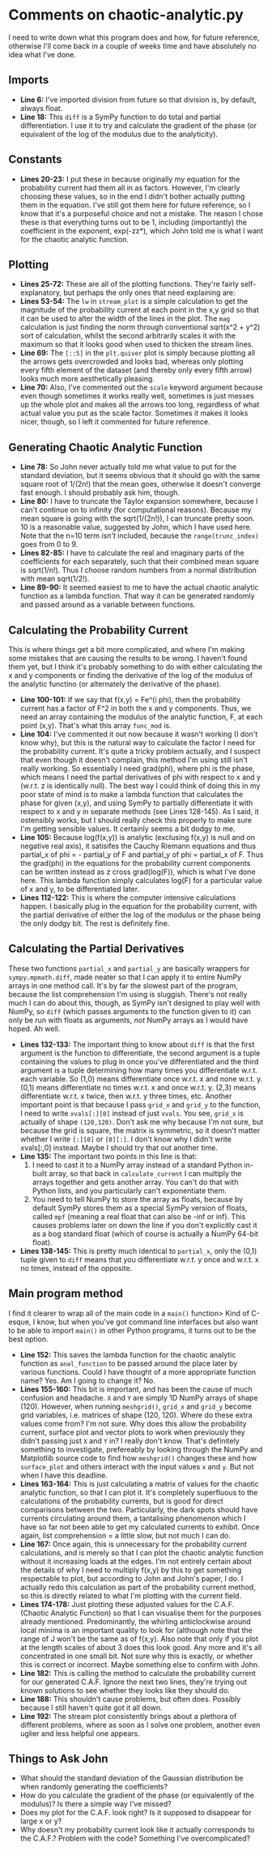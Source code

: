 Comments on chaotic-analytic.py
===============================

I need to write down what this program does and how, for future reference, otherwise I'll come back in a couple of weeks time and have absolutely no idea what I've done.

Imports
-------

* **Line 6:** I've imported division from future so that division is, by default, always float.
* **Line 18:** This `diff` is a SymPy function to do total and partial differentiation. I use it to try and calculate the gradient of the phase (or equivalent of the log of the modulus due to the analyticity).

Constants
---------

* **Lines 20-23:** I put these in because originally my equation for the probability current had them all in as factors. However, I'm clearly choosing these values, so in the end I didn't bother actually putting them in the equation. I've still got them here for future reference, so I know that it's a purposeful choice and not a mistake. The reason I chose these is that everything turns out to be 1, including (importantly) the coefficient in the exponent, exp(-zz\*), which John told me is what I want for the chaotic analytic function.

Plotting
--------

* **Lines 25-72:** These are all of the plotting functions. They're fairly self-explanatory, but perhaps the only ones that need explaining are:
* **Lines 53-54:** The `lw` in `stream_plot` is a simple calculation to get the magnitude of the probability current at each point in the x,y grid so that it can be used to alter the width of the lines in the plot. The `mag` calculation is just finding the norm through conventional sqrt(x^2 + y^2) sort of calculation, whilst the second arbitrarily scales it with the maximum so that it looks good when used to thicken the stream lines.
* **Line 69:** The `[::5]` in the `plt.quiver` plot is simply because plotting all the arrows gets overcrowded and looks bad, whereas only plotting every fifth element of the dataset (and thereby only every fifth arrow) looks much more aesthetically pleasing.
* **Line 70:** Also, I've commented out the `scale` keyword argument because even though sometimes it works really well, sometimes is just messes up the whole plot and makes all the arrows too long, regardless of what actual value you put as the scale factor. Sometimes it makes it looks nicer, though, so I left it commented for future reference.

Generating Chaotic Analytic Function
------------------------------------

* **Line 78:** So John never actually told me what value to put for the standard deviation, but it seems obvious that it should go with the same square root of 1/(2n!) that the mean goes, otherwise it doesn't converge fast enough. I should probably ask him, though.
* **Line 80:** I have to truncate the Taylor expansion somewhere, because I can't continue on to infinity (for computational reasons). Because my mean square is going with the sqrt(1/(2n!)), I can truncate pretty soon. 10 is a reasonable value, suggested by John, which I have used here. Note that the n=10 term *isn't* included, because the `range(trunc_index)` goes from 0 to 9.
* **Lines 82-85:** I have to calculate the real and imaginary parts of the coefficients for each separately, such that their combined mean square is sqrt(1/n!). Thus I choose random numbers from a normal distribution with mean sqrt(1/2!).
* **Line 89-90:** It seemed easiest to me to have the actual chaotic analytic function as a lambda function. That way it can be generated randomly and passed around as a variable between functions.

Calculating the Probability Current
-----------------------------------

This is where things get a bit more complicated, and where I'm making some mistakes that are causing the results to be wrong. I haven't found them yet, but I think it's probably something to do with either calculating the x and y components or finding the derivative of the log of the modulus of the analytic functino (or alternately the derivative of the phase).

* **Line 100-101:** If we say that f(x,y) = Fe^(i phi), then the probability current has a factor of F^2 in both the x and y components. Thus, we need an array containing the modulus of the analytic function, F, at each point (x,y). That's what this array `func_mod` is.
* **Line 104:** I've commented it out now because it wasn't working (I don't know why), but this is the natural way to calculate the factor I need for the probability current. It's quite a tricky problem actually, and I suspect that even though it doesn't complain, this method I'm using still isn't really working. So essentially I need grad(phi), where phi is the phase, which means I need the partial derivatives of phi with respect to x and y (w.r.t. z is identically null). The best way I could think of doing this in my poor state of mind is to make a lambda function that calculates the phase for given (x,y), and using SymPy to partially differentiate it with respect to x and y in separate methods (see Lines 128-145). As I said, it ostensibly works, but I should really check this properly to make sure I'm getting sensible values. It certainly seems a bit dodgy to me.
* **Line 105:** Because log(f(x,y)) is analytic (exclusing f(x,y) is null and on negative real axis), it satisifes the Cauchy Riemann equations and thus partial_x of phi = - partial_y of F and partial_y of phi = partial_x of F. Thus the grad(phi) in the equations for the probability current components can be written instead as z cross grad(log(F)), which is what I've done here. This lambda function simply calculates log(F) for a particular value of x and y, to be differentiated later.
* **Lines 112-122:** This is where the computer intensive calculations happen. I basically plug in the equation for the probability current, with the partial derivative of either the log of the modulus or the phase being the only dodgy bit. The rest is definitely fine.

Calculating the Partial Derivatives
-----------------------------------

These two functions `partial_x` and `partial_y` are basically wrappers for `sympy.mpmath.diff`, made neater so that I can apply it to entire NumPy arrays in one method call. It's by far the slowest part of the program, because the list comprehension I'm using is sluggish. There's not really much I can do about this, though, as SymPy isn't designed to play well with NumPy, so `diff` (which passes arguments to the function given to it) can only be run with floats as arguments, *not* NumPy arrays as I would have hoped. Ah well.

* **Lines 132-133:** The important thing to know about `diff` is that the first argument is the function to differentiate, the second argument is a tuple containing the values to plug in once you've differentiated and the third argument is a tuple determining how many times you differentiate w.r.t. each variable. So (1,0) means differentiate once w.r.t. x and none w.r.t. y. (0,1) means differentiate no times w.r.t. x and once w.r.t. y. (2,3) means differentiate w.r.t. x twice, then w.r.t. y three times, etc. Another important point is that because I pass `grid_x` and `grid_y` to the function, I need to write `xvals[:][0]` instead of just `xvals`. You see, `grid_x` is actually of shape `(120,120)`. Don't ask me why because I'm not sure, but because the grid is square, the matrix is symmetric, so it doesn't matter whether I write `[:][0]` or `[0][:]`. I don't know why I didn't write xvals[:,0] instead. Maybe I should try that out another time.
* **Line 135:** The important two points in this line is that:
    1. I need to cast it to a NumPy array instead of a standard Python in-built array, so that back in `calculate_current` I can multiply the arrays together and gets another array. You can't do that with Python lists, and you particularly can't exponentiate them.
    2. You need to tell NumPy to store the array as floats, because by default SymPy stores them as a special SymPy version of floats, called `mpf` (meaning a real float that can also be -inf or inf). This causes problems later on down the line if you don't explicitly cast it as a bog standard float (which of course is actually a NumPy 64-bit float).
* **Lines 138-145:** This is pretty much identical to `partial_x`, only the (0,1) tuple given to `diff` means that you differentiate w.r.t. y once and w.r.t. x no times, instead of the opposite.

Main program method
-------------------

I find it clearer to wrap all of the main code in a `main()` function> Kind of C-esque, I know, but when you've got command line interfaces but also want to be able to import `main()` in other Python programs, it turns out to be the best option.

* **Line 152:** This saves the lambda function for the chaotic analytic function as `anal_function` to be passed around the place later by various functions. Could I have thought of a more appropriate function name? Yes. Am I going to change it? No.
* **Lines 155-160:** This bit is important, and has been the cause of much confusion and headache. `X` and `Y` are simply 1D NumPy arrays of shape (120). However, when running `meshgrid()`, `grid_x` and `grid_y` become grid variables, i.e. matrices of shape (120, 120). Where do these extra values come from? I'm not sure. Why does this allow the probability current, surface plot and vector plots to work when previously they didn't passing just `X` and `Y` in? I really don't know. That's definitely something to investigate, prefereably by looking through the NumPy and Matplotlib source code to find how `meshgrid()` changes these and how `surface_plot` and others interact with the input values `x` and `y`. But not when I have this deadline.
* **Lines 163-164:** This is just calculating a matrix of values for the chaotic analytic function, so that I can plot it. It's completely superfluous to the calculations of the probability currents, but is good for direct comparisons between the two. Particularly, the dark spots should have currents circulating around them, a tantalising phenomenon which I have so far not been able to get my calculated currents to exhibit. Once again, list comprehension = a little slow, but not much I can do.
* **Line 167:** Once again, this is unnecessary for the probability current calculations, and is merely so that I can plot the chaotic analytic function without it increasing loads at the edges. I'm not entirely certain about the details of why I need to multiply f(x,y) by this to get something respectable to plot, but according to John and John's paper, I do. I actually redo this calculation as part of the probability current method, so this is directly related to what I'm plotting with the current field.
* **Lines 174-178:** Just plotting these adjusted values for the C.A.F. (Chaotic Analytic Function) so that I can visualise them for the purposes already mentioned. Predominantly, the whirling anticlockwise around local minima is an important quality to look for (although note that the range of J won't be the same as of f(x,y). Also note that only if you plot at the length scales of  about 3 does this look good. Any more and it's all concentrated in one small bit. Not sure why this is exactly, or whether this is correct or incorrect. Maybe something else to confirm with John.
* **Line 182:** This is calling the method to calculate the probability current for our generated C.A.F. Ignore the next two lines, they're trying out known solutions to see whether they looks like they should do.
* **Line 188:** This shouldn't cause problems, but often does. Possibly because I still haven't quite got it all down.
* **Line 192:** The stream plot consistently brings about a plethora of different problems, where as soon as I solve one problem, another even uglier and less helpful one appears.

Things to Ask John
------------------

* What should the standard deviation of the Gaussian distribution be when randomly generating the coefficients?
* How do you calculate the gradient of the phase (or equivalently of the modulus)? Is there a simple way I've missed?
* Does my plot for the C.A.F. look right? Is it supposed to disappear for large x or y?
* Why doesn't my probability current look like it actually corresponds to the C.A.F.? Problem with the code? Something I've overcomplicated?
